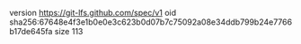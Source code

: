 version https://git-lfs.github.com/spec/v1
oid sha256:67648e4f3e1b0e0e3c623b0d07b7c75092a08e34ddb799b24e7766b17de645fa
size 113
